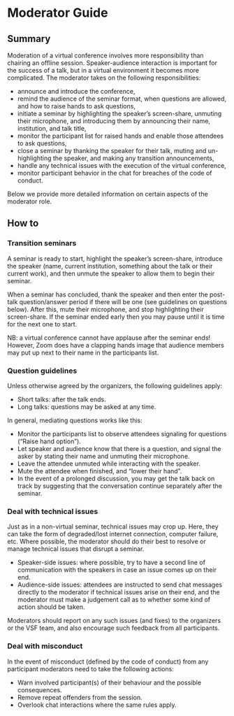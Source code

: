 # Moderator Guide

## Summary

Moderation of a virtual conference involves more responsibility than chairing an offline session.
Speaker-audience interaction is important for the success of a talk, but in a virtual environment it becomes more complicated.
The moderator takes on the following responsibilities: 

* announce and introduce the conference,
* remind the audience of the seminar format, when questions are allowed, and how to raise hands to ask questions,
* initiate a seminar by highlighting the speaker’s screen-share, unmuting their microphone, and introducing them by announcing their name, 	institution, and talk title,
* monitor the participant list for raised hands and enable those attendees to ask questions,
* close a seminar by thanking the speaker for their talk, muting and un-highlighting the speaker, and making any transition announcements,
* handle any technical issues with the execution of the virtual conference,
* monitor participant behavior in the chat for breaches of the code of conduct.

Below we provide more detailed information on certain aspects of the moderator role. 

## How to

### Transition seminars

A seminar is ready to start, highlight the speaker’s screen-share, introduce the speaker (name, current institution, something about the talk or their current work), and then unmute the speaker to allow them to begin their seminar.

When a seminar has concluded, thank the speaker and then enter the post-talk question/answer period if there will be one (see guidelines on questions below).
After this, mute their microphone, and stop highlighting their screen-share.
If the seminar ended early then you may pause until it is time for the next one to start.

NB: a virtual conference cannot have applause after the seminar ends! However, Zoom does have a clapping hands image that audience members may put up next to their name in the participants list. 


### Question guidelines

Unless otherwise agreed by the organizers, the following guidelines apply:

* Short talks: after the talk ends.
* Long talks: questions may be asked at any time.

In general, mediating questions works like this:

* Monitor the participants list to observe attendees signaling for questions (“Raise hand option”).
* Let speaker and audience know that there is a question, and signal the asker by stating their name and unmuting their microphone.
* Leave the attendee unmuted while interacting with the speaker.
* Mute the attendee when finished, and “lower their hand”.
* In the event of a prolonged discussion, you may get the talk back on track by suggesting that the conversation continue separately after the seminar.


### Deal with technical issues

Just as in a non-virtual seminar, technical issues may crop up. Here, they can take the form of degraded/lost internet connection, computer failure, etc. Where possible, the moderator should do their best to resolve or manage technical issues that disrupt a seminar.

* Speaker-side issues: where possible, try to have a second line of communication with the speakers in case an issue comes up on their end.
* Audience-side issues: attendees are instructed to send chat messages directly to the moderator if technical issues arise on their end, and the moderator must make a judgement call as to whether some kind of action should be taken.

Moderators should report on any such issues (and fixes) to the organizers or the VSF team, and also encourage such feedback from all participants.


### Deal with misconduct

In the event of misconduct (defined by the code of conduct) from any participant moderators need to take the following actions:

* Warn involved participant(s) of their behaviour and the possible consequences.
* Remove repeat offenders from the session.
* Overlook chat interactions where the same rules apply.